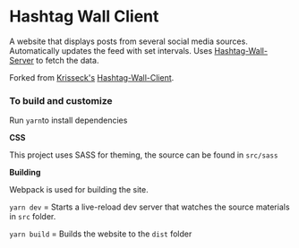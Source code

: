 # Hashtag Wall Client

A website that displays posts from several social media sources. Automatically updates the feed with set intervals. Uses [Hashtag-Wall-Server](https://github.com/MaureenDadap/Hashtag-Wall-Server) to fetch the data.

Forked from [Krisseck's](https://github.com/Krisseck) [Hashtag-Wall-Client](https://github.com/Krisseck/Hashtag-Wall-Client).
### To build and customize

Run `yarn`to install dependencies

**CSS**

This project uses SASS for theming, the source can be found in `src/sass`

**Building**

Webpack is used for building the site.

`yarn dev` = Starts a live-reload dev server that watches the source materials in `src` folder.

`yarn build` = Builds the website to the `dist` folder

